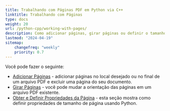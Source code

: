 ```yaml
---
title: Trabalhando com Páginas PDF em Python via C++
linktitle: Trabalhando com Páginas
type: docs
weight: 20
url: /python-cpp/working-with-pages/
description: Como adicionar páginas, girar páginas ou definir o tamanho da página você pode saber nesta seção. Aspose.PDF para Python via C++ explica todos os detalhes sobre este tópico.
lastmod: "2024-04-19"
sitemap:
    changefreq: "weekly"
    priority: 0.7
---
```


Você pode fazer o seguinte:

- [Adicionar Páginas](/pdf/python-cpp/add-pages/) - adicionar páginas no local desejado ou no final de um arquivo PDF e excluir uma página do seu documento.
- [Girar Páginas](/pdf/python-cpp/rotate-pages/) - você pode mudar a orientação das páginas em um arquivo PDF existente.
- [Obter e Definir Propriedades da Página](/pdf/python-cpp/get-and-set-page-properties/) - esta seção mostra como definir propriedades de tamanho de página usando Python.